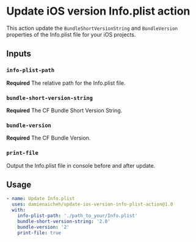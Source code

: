 # Update iOS version Info.plist action

This action update the `BundleShortVersionString` and `BundleVersion` properties of the Info.plist file for your iOS projects.

## Inputs

### `info-plist-path`

**Required** The relative path for the Info.plist file.

### `bundle-short-version-string` 
  
**Required** The CF Bundle Short Version String.

###  `bundle-version`
    
**Required** The CF Bundle Version.

###  `print-file`

Output the Info.plist file in console before and after update.

## Usage

```yaml
- name: Update Info.plist
  uses: damienaicheh/update-ios-version-info-plist-action@1.0
  with:
    info-plist-path: './path_to_your/Info.plist'
    bundle-short-version-string: '2.0'
    bundle-version: '2'
    print-file: true
```